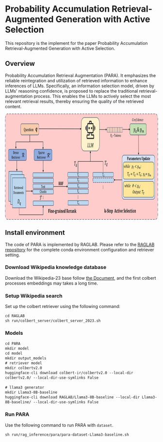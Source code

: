 # Probability Accumulation Retrieval-Augmented Generation with Active Selection

This repository is the implement for the paper Probability Accumulation Retrieval-Augmented Generation with Active Selection.

## Overview

Probability Accumulation Retrieval Augmentation (PARA). It emphasizes the reliable reintegration and utilization of retrieved information to enhance inferences of LLMs. Specifically, an information selection model, driven by LLMs' reasoning confidence, is proposed to replace the traditional retrieval-augmentation process. This enables the LLMs to actively select the most relevant retrieval results, thereby ensuring the quality of the retrieved content.

<p align="center">
  <img align="middle" src="fig/para.jpg" height="350" alt="PARA"/>
</p>

## Install environment
The code of PARA is implemented by RAGLAB. Please refer to the [RAGLAB repository](https://github.com/fate-ubw/RAGLab) for the complete conda environment configuration and retriever setting.


### Download Wikipedia knowledge database
Download the Wikipedia-23 base follow [the Document](https://github.com/fate-ubw/RAGLAB/blob/main/docs/process_wiki.md), and the first colbert processes embeddings may takes a long time.

### Setup Wikipedia search
Set up the colbert retriever using the following command:
```shell
cd RAGLAB
sh run/colbert_server/colbert_server_2023.sh
```

### Models
```shell
cd PARA
mkdir model
cd model
mkdir output_models
# retriever model
mkdir colbertv2.0
huggingface-cli download colbert-ir/colbertv2.0 --local-dir colbertv2.0/ --local-dir-use-symlinks False

# llama3 generator
mkdir Llama3-8B-baseline
huggingface-cli download RAGLAB/Llama3-8B-baseline --local-dir Llama3-8B-baseline/ --local-dir-use-symlinks False
```

### Run PARA
Use the following command to run PARA with `dataset`. 
```shell
sh run/rag_inference/para/para-dataset-Llama3-baseline.sh 
```
